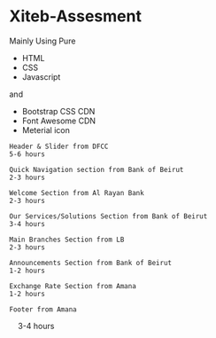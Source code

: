 # Xiteb-Assesment
 
 
 Mainly Using Pure
 <ul>
     <li> HTML </li>
     <li> CSS </li>
     <li> Javascript</li>
  </ul>
    and 
    <ul>
     <li> Bootstrap CSS CDN </li>
     <li> Font Awesome CDN </li>
     <li> Meterial icon</li>
    </ul>
    
    Header & Slider from DFCC
    5-6 hours
    
    Quick Navigation section from Bank of Beirut
    2-3 hours
    
    Welcome Section from Al Rayan Bank
    2-3 hours
    
    Our Services/Solutions Section from Bank of Beirut
    3-4 hours
    
    Main Branches Section from LB
    2-3 hours
    
    Announcements Section from Bank of Beirut
    1-2 hours
    
    Exchange Rate Section from Amana
    1-2 hours
    
    Footer from Amana
    3-4 hours
